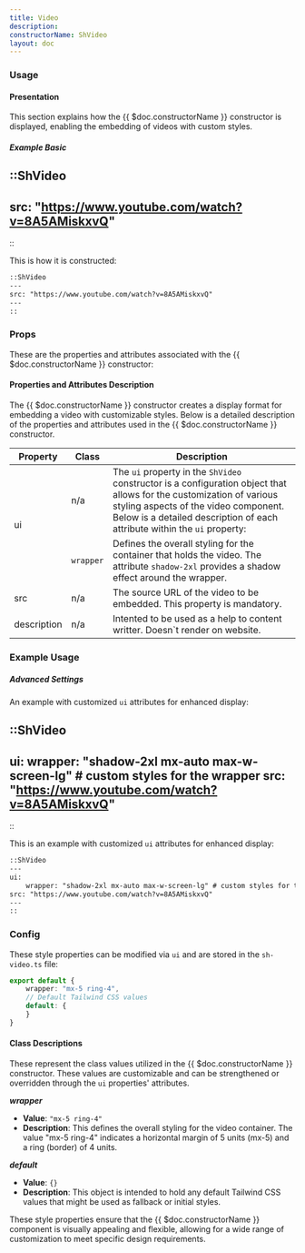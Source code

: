 ```yaml
---
title: Video
description:
constructorName: ShVideo
layout: doc
---
```


### Usage

#### Presentation
This section explains how the {{ $doc.constructorName }} constructor is displayed, enabling the embedding of videos with custom styles.

##### Example Basic

::ShVideo
---
src: "https://www.youtube.com/watch?v=8A5AMiskxvQ"
---
::

This is how it is constructed:

```md
::ShVideo
---
src: "https://www.youtube.com/watch?v=8A5AMiskxvQ"
---
::
```

### Props
These are the properties and attributes associated with the {{ $doc.constructorName }} constructor:

#### Properties and Attributes Description
The {{ $doc.constructorName }} constructor creates a display format for embedding a video with customizable styles. Below is a detailed description of the properties and attributes used in the {{ $doc.constructorName }} constructor.

<table>
  <thead>
    <tr>
      <th>Property</th>
      <th>Class</th>
      <th>Description</th>
    </tr>
  </thead>
  <tbody>
    <tr>
      <td rowspan="2">ui</td>
      <td>n/a</td>
      <td>The <code>ui</code> property in the <code>ShVideo</code> constructor is a configuration object that allows for the customization of various styling aspects of the video component. Below is a detailed description of each attribute within the <code>ui</code> property:</td>
    </tr>
    <tr>
      <td><code>wrapper</code></td>
      <td>Defines the overall styling for the container that holds the video. The attribute <code>shadow-2xl</code> provides a shadow effect around the wrapper.</td>
    </tr>
    <tr>
      <td>src</td>
      <td>n/a</td>
      <td>The source URL of the video to be embedded. This property is mandatory.</td>
    </tr>
    <td>description</td>
      <td>n/a</td>
      <td>Intented to be used as a help to content writter. Doesn`t render on website.
    </td>
  </tbody>
</table>

### Example Usage
##### Advanced Settings
An example with customized `ui` attributes for enhanced display:

::ShVideo
---
ui:
    wrapper: "shadow-2xl mx-auto max-w-screen-lg" # custom styles for the wrapper
src: "https://www.youtube.com/watch?v=8A5AMiskxvQ"
---
::

This is an example with customized `ui` attributes for enhanced display:

```md
::ShVideo
---
ui:
    wrapper: "shadow-2xl mx-auto max-w-screen-lg" # custom styles for the wrapper
src: "https://www.youtube.com/watch?v=8A5AMiskxvQ"
---
::
```

### Config
These style properties can be modified via `ui` and are stored in the `sh-video.ts` file:

```ts
export default {
    wrapper: "mx-5 ring-4",
    // Default Tailwind CSS values
    default: {
    }
}
```

#### Class Descriptions
These represent the class values utilized in the {{ $doc.constructorName }} constructor. These values are customizable and can be strengthened or overridden through the `ui` properties' attributes.

_**wrapper**_
*  **Value**: <code>"mx-5 ring-4"</code>
*  **Description**: This defines the overall styling for the video container. The value "mx-5 ring-4" indicates a horizontal margin of 5 units (mx-5) and a ring (border) of 4 units.

_**default**_
*  **Value**: <code>{}</code>
*  **Description**: This object is intended to hold any default Tailwind CSS values that might be used as fallback or initial styles.

These style properties ensure that the {{ $doc.constructorName }} component is visually appealing and flexible, allowing for a wide range of customization to meet specific design requirements.
